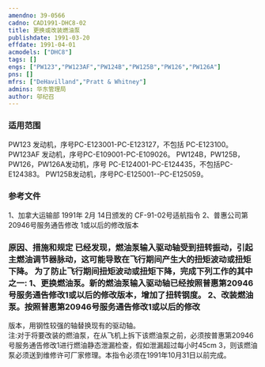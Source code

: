 ```yaml
---
amendno: 39-0566  
cadno: CAD1991-DHC8-02  
title: 更换或改装燃油泵  
publishdate: 1991-03-20  
effdate: 1991-04-01  
acmodels: ["DHC8"]  
tags: []  
engs: ["PW123","PW123AF","PW124B","PW125B","PW126","PW126A"]  
pns: []  
mfrs: ["DeHavilland","Pratt & Whitney"]  
admins: 华东管理局  
author: 邬纪召  
---
```

  
### 适用范围  
PW123 发动机，序号PC-E123001-PC-E123127，不包括
PC-E123100。 PW123AF 发动机，序号PC-E109001-PC-E109026。 PW124B，PW125B，PW126，PW126A发动机，序号
PC-E124001-PC-E124435，不包括PC-E124383。 PW125B发动机，序号PC-E125001--PC-E125059。  
  
<!--more-->  
### 参考文件
1、加拿大运输部 1991年 2月 14日颁发的 CF-91-02号适航指令 
2、普惠公司第 20946号服务通告修改 1或以后的修改版本  
  
### 原因、措施和规定     已经发现，燃油泵输入驱动轴受到扭转振动，引起主燃油调节器脉动，这可能导致在飞行期间产生大的扭矩波动或扭矩下降。     为了防止飞行期间扭矩波动或扭矩下降，完成下列工作的其中之一: 1、更换燃油泵。新的燃油泵输入驱动轴已经按照普惠第20946号服务通告修改1或以后的修改版本，增加了扭转钢度。     2、改装燃油泵。按照普惠第20946号服务通告修改1或以后的修改  
  
版本，用钢性较强的轴替换现有的驱动轴。  
    注:对于将要改装的燃油泵，在从飞机上拆下该燃油泵之前，必须按普惠第20946号服务通告修改1进行燃油静态泄漏检查，假如泄漏超过每小时45cm 3，则该燃油泵必须送到维修许可厂家修理。本指令必须在1991年10月31日以前完成。  
